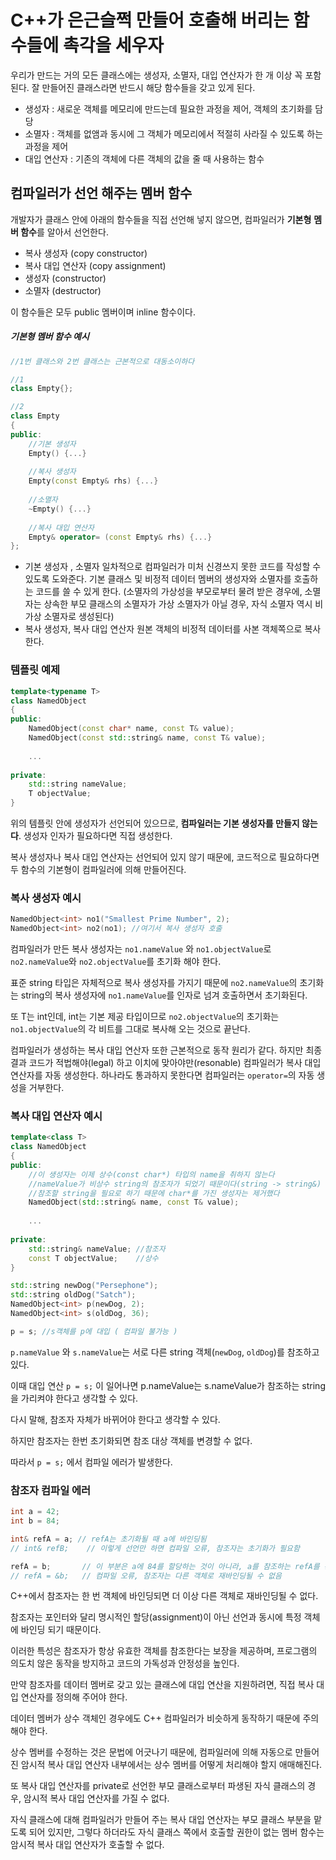 # C++가 은근슬쩍 만들어 호출해 버리는 함수들에 촉각을 세우자

우리가 만드는 거의 모든 클래스에는 생성자, 소멸자, 대입 연산자가  한 개 이상 꼭 포함 된다. 잘 만들어진 클래스라면 반드시 해당 함수들을 갖고 있게 된다.

- 생성자 : 새로운 객체를 메모리에 만드는데 필요한 과정을 제어, 객체의 초기화를 담당
- 소멸자 : 객체를 없앰과 동시에 그 객체가 메모리에서 적절히 사라질 수 있도록 하는 과정을 제어
- 대입 연산자 : 기존의 객체에 다른 객체의 값을 줄 때 사용하는 함수



## 컴파일러가 선언 해주는 멤버 함수

개발자가 클래스 안에 아래의 함수들을 직접 선언해 넣지 않으면, 컴파일러가 **기본형** **멤버 함수**를 알아서 선언한다.

- 복사 생성자 (copy constructor)
- 복사 대입 연산자 (copy assignment)
- 생성자 (constructor)
- 소멸자 (destructor)

이 함수들은 모두 public 멤버이며 inline 함수이다.  



##### 기본형 멤버 함수 예시

```c++
//1번 클래스와 2번 클래스는 근본적으로 대동소이하다

//1
class Empty{};

//2
class Empty
{
public:
    //기본 생성자
    Empty() {...}
    
    //복사 생성자 
    Empty(const Empty& rhs) {...}
    
    //소멸자
    ~Empty() {...}
    
    //복사 대입 연산자
    Empty& operator= (const Empty& rhs) {...} 
};

```

  

- 기본 생성자 , 소멸자 
  일차적으로 컴파일러가 미처 신경쓰지 못한 코드를 작성할 수 있도록 도와준다. 기본 클래스 및 비정적 데이터 멤버의 생성자와 소멸자를 호출하는 코드를 쓸 수 있게 한다.
  (소멸자의 가상성을 부모로부터 물려 받은 경우에, 소멸자는 상속한 부모 클래스의 소멸자가 가상 소멸자가 아닐 경우, 자식 소멸자 역시 비가상 소멸자로 생성된다)
- 복사 생성자, 복사 대입 연산자
  원본 객체의 비정적 데이터를 사본 객체쪽으로 복사한다.  



### 템플릿 예제

```c++
template<typename T>
class NamedObject
{
public:
    NamedObject(const char* name, const T& value);
    NamedObject(const std::string& name, const T& value);
    
    ...
    
private:
    std::string nameValue;
    T objectValue;
}
```

위의 템플릿 안에 생성자가 선언되어 있으므로, **컴파일러는 기본 생성자를 만들지 않는다**. 생성자 인자가 필요하다면 직접 생성한다.   

복사 생성자나 복사 대입 연산자는 선언되어 있지 않기 때문에, 코드적으로 필요하다면 두 함수의 기본형이 컴파일러에 의해 만들어진다. 

  

### 복사 생성자 예시

```c++
NamedObject<int> no1("Smallest Prime Number", 2);
NamedObject<int> no2(no1); //여기서 복사 생성자 호출
```

  컴파일러가 만든 복사 생성자는 `no1.nameValue` 와 `no1.objectValue`로 `no2.nameValue`와 `no2.objectValue`를 초기화 해야 한다.

표준 string 타입은 자체적으로 복사 생성자를 가지기 때문에 `no2.nameValue`의 초기화는 string의 복사 생성자에 `no1.nameValue`를 인자로 넘겨 호출하면서 초기화된다.

또 T는 int인데, int는 기본 제공 타입이므로 `no2.objectValue`의 초기화는 `no1.objectValue`의 각 비트를 그대로 복사해 오는 것으로 끝난다.  

컴파일러가 생성하는 복사 대입 연산자 또한 근본적으로 동작 원리가 같다. 하지만 최종 결과 코드가 적법해야(legal) 하고 이치에 맞아야만(resonable) 컴파일러가 복사 대입 연산자를 자동 생성한다. 하나라도 통과하지 못한다면 컴파일러는 `operator=`의 자동 생성을 거부한다.  



### 복사 대입 연산자 예시

```c++
template<class T>
class NamedObject
{
public:
    //이 생성자는 이제 상수(const char*) 타입의 name을 취하지 않는다
    //nameValue가 비상수 string의 참조자가 되었기 때문이다(string -> string&)
    //참조할 string을 필요로 하기 때문에 char*를 가진 생성자는 제거했다
    NamedObject(std::string& name, const T& value);
    
    ...
    
private:
    std::string& nameValue; //참조자
    const T objectValue;    //상수
}
```

```c++
std::string newDog("Persephone");
std::string oldDog("Satch");
NamedObject<int> p(newDog, 2);
NamedObject<int> s(oldDog, 36);

p = s; //s객체를 p에 대입 ( 컴파일 불가능 )
```

`p.nameValue` 와 `s.nameValue`는 서로 다른 string 객체(`newDog`, `oldDog`)를 참조하고 있다. 

이때 대입 연산 `p = s;`  이 일어나면 p.nameValue는 s.nameValue가 참조하는 string을 가리켜야 한다고 생각할 수 있다.

다시 말해, 참조자 자체가 바뀌어야 한다고 생각할 수 있다. 

하지만 참조자는 한번 초기화되면 참조 대상 객체를 변경할 수 없다.

따라서   `p = s;` 에서 컴파일 에러가 발생한다. 



### 참조자 컴파일 에러

```c++
int a = 42;
int b = 84;

int& refA = a; // refA는 초기화될 때 a에 바인딩됨
// int& refB;    // 이렇게 선언만 하면 컴파일 오류, 참조자는 초기화가 필요함

refA = b;       // 이 부분은 a에 84를 할당하는 것이 아니라, a를 참조하는 refA를 통해 a에 84를 대입하는 것
// refA = &b;   // 컴파일 오류, 참조자는 다른 객체로 재바인딩될 수 없음
```

C++에서 참조자는 한 번 객체에 바인딩되면 더 이상 다른 객체로 재바인딩될 수 없다.

참조자는 포인터와 달리 명시적인 할당(assignment)이 아닌 선언과 동시에 특정 객체에 바인딩 되기 때문이다.

이러한 특성은 참조자가 항상 유효한 객체를  참조한다는 보장을 제공하며, 프로그램의 의도치 않은 동작을 방지하고 코드의 가독성과 안정성을 높인다.  



만약 참조자를 데이터 멤버로 갖고 있는 클래스에 대입 연산을 지원하려면, 직접 복사 대입 연산자를 정의해 주어야 한다.

데이터 멤버가 상수 객체인 경우에도 C++ 컴파일러가 비슷하게 동작하기 때문에 주의 해야 한다.

상수 멤버를 수정하는 것은 문법에 어긋나기 때문에, 컴파일러에 의해 자동으로 만들어진 암시적 복사 대입 연산자 내부에서는 상수 멤버를 어떻게 처리해야 할지 애매해진다.  

또 복사 대입 연산자를 private로 선언한 부모 클래스로부터 파생된 자식 클래스의 경우, 암시적 복사 대입 연산자를 가질 수 없다. 

자식 클래스에 대해 컴파일러가 만들어 주는 복사 대입 연산자는 부모 클래스 부분을 맡도록 되어 있지만, 그렇다 하더라도 자식 클래스 쪽에서 호출할 권한이 없는 멤버 함수는 암시적 복사 대입 연산자가 호출할 수 없다.  